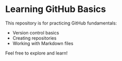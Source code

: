 # Learning GitHub Basics

This repository is for practicing GitHub fundamentals:
- Version control basics
- Creating repositories
- Working with Markdown files

Feel free to explore and learn!

